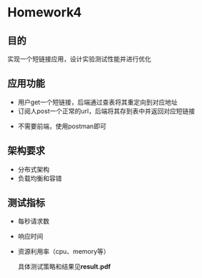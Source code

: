 # Homework4

## 目的

实现一个短链接应用，设计实验测试性能并进行优化

## 应用功能

* 用户get一个短链接，后端通过查表将其重定向到对应地址
* 订阅人post一个正常的url，后端将其存到表中并返回对应短链接

- 不需要前端，使用postman即可

## 架构要求

- 分布式架构
- 负载均衡和容错

## 测试指标

- 每秒请求数

- 响应时间

- 资源利用率（cpu、memory等）

  具体测试策略和结果见**result.pdf**